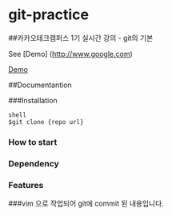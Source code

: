 # git-practice

##카카오테크캠퍼스 1기 실시간 강의  - git의 기본

See [Demo] (http://www.google.com)

<a href="https://www.google.com/">Demo</a>



##Documentantion

###Installation

```
shell
$git clone {repo url}
```

### How to start

### Dependency

### Features


###vim 으로 작업되어 git에 commit 된 내용입니다.
